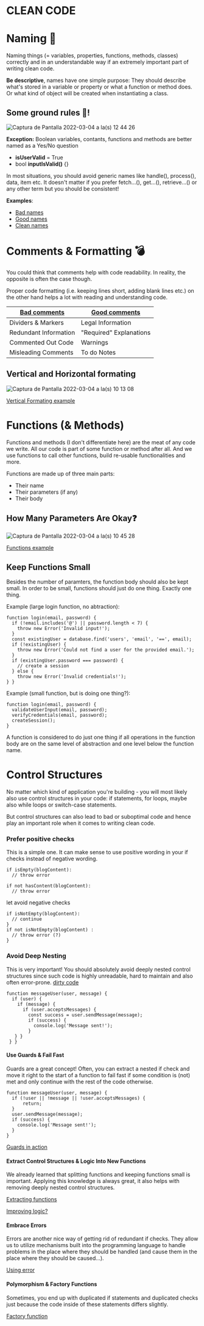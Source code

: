 # CLEAN CODE

# Naming :notebook:

Naming things (= variables, properties, functions, methods, classes) correctly and in an understandable way if an extremely important part of writing clean code.

**Be descriptive**, names have one simple purpose: They should describe what's stored in a variable or property or what a function or method does. Or what kind of object will be created when instantiating a class.

## Some ground rules :facepunch:!
![Captura de Pantalla 2022-03-04 a la(s) 12 44 26](https://user-images.githubusercontent.com/11364767/156814789-25aadd35-f9f7-4fcd-bf12-9d4e8951216d.png)

**Exception:** Boolean variables, contants, functions and methods are better named as a Yes/No question
- **isUserValid** = True
- bool **inputIsValid()** {}

In most situations, you should avoid generic names like handle(), process(), data, item etc.
It doesn't matter if you prefer fetch...(), get...(), retrieve...() or any other term but you should be consistent!

**Examples**:
- [Bad names](https://github.com/ioet/clean-code-challenge/blob/main/naming_Examples/01-bad-name-examples.py)
- [Good names](https://github.com/ioet/clean-code-challenge/blob/main/naming_Examples/02-better-name-examples.py)
- [Clean names](https://github.com/ioet/clean-code-challenge/blob/main/naming_Examples/03-clean-name-examples.py)

# Comments & Formatting :bomb:

You could think that comments help with code readability. In reality, the opposite is often the case though.

Proper code formatting (i.e. keeping lines short, adding blank lines etc.) on the other hand helps a lot with reading and understanding code.

| [Bad comments](https://github.com/ioet/clean-code-challenge/blob/main/good_bad_comments/bad-comments.ts)  | [Good comments](https://github.com/ioet/clean-code-challenge/blob/main/good_bad_comments/good-comments.ts) |
| ------------- | ------------- |
| Dividers & Markers  | Legal Information |
| Redundant Information | "Required" Explanations |
| Commented Out Code | Warnings |
| Misleading Comments | To do Notes |

## Vertical and Horizontal formating
![Captura de Pantalla 2022-03-04 a la(s) 10 13 08](https://user-images.githubusercontent.com/11364767/156788869-930be01f-8cc2-412f-ac99-23068626f32d.png)

[Vertical Formating example](https://github.com/ioet/clean-code-challenge/blob/main/good_bad_comments/vertical-formatting.js)

# Functions (& Methods)

Functions and methods (I don't differentiate here) are the meat of any code we write. All our code is part of some function or method after all. And we use functions to call other functions, build re-usable functionalities and more.

Functions are made up of three main parts:
- Their name
- Their parameters (if any) 
- Their body

## How Many Parameters Are Okay:question:
![Captura de Pantalla 2022-03-04 a la(s) 10 45 28](https://user-images.githubusercontent.com/11364767/156794656-73b81113-8261-467b-9b36-aa8a4c157415.png)

[Functions example](https://github.com/ioet/clean-code-challenge/tree/main/functions_examples)


## Keep Functions Small
Besides the number of paramters, the function body should also be kept small. In order to be small, functions should just do one thing. Exactly one thing.

Example (large login function, no abtraction):
```
function login(email, password) {
  if (!email.includes('@') || password.length < 7) {
    throw new Error('Invalid input!');
  }
  const existingUser = database.find('users', 'email', '==', email);
  if (!existingUser) {
    throw new Error('Could not find a user for the provided email.');
  }
  if (existingUser.password === password) {
    // create a session
  } else {
    throw new Error('Invalid credentials!');
} }
```

Example (small function, but is doing one thing?):
```
function login(email, password) {
  validateUserInput(email, password);
  verifyCredentials(email, password);
  createSession();
}
```

A function is considered to do just one thing if all operations in the function body are on
the same level of abstraction and one level below the function name.

# Control Structures
No matter which kind of application you're building - you will most likely also use control structures in your code: if statements, for loops, maybe also while loops or switch-case statements.

But control structures can also lead to bad or suboptimal code and hence play an important role when it comes to writing clean code.

### Prefer positive checks
This is a simple one. It can make sense to use positive wording in your if checks instead of negative wording.
```
if isEmpty(blogContent):
  // throw error

if not hasContent(blogContent):
  // throw error

```

let avoid negative checks
```
if isNotEmpty(blogContent):
  // continue
}
if not isNotEmpty(blogContent) :
  // throw error (?)
}
```

### Avoid Deep Nesting
This is very important! You should absolutely avoid deeply nested control structures since such code is highly unreadable, hard to maintain and also often error-prone.
[dirty code](https://github.com/ioet/clean-code-challenge/blob/main/control_structure_examples/01-dirty-control-structures.js)

```
function messageUser(user, message) {
  if (user) {
    if (message) {
      if (user.acceptsMessages) {
        const success = user.sendMessage(message);
        if (success) {
          console.log('Message sent!');
        }
   } }
 } }
```


#### Use Guards & Fail Fast
Guards are a great concept! Often, you can extract a nested if check and move it right to the start of a function to fail fast if some condition is (not) met and only continue with the rest of the code otherwise.

```
function messageUser(user, message) {
  if (!user || !message || !user.acceptsMessages) {
      return;
  }
  user.sendMessage(message);
  if (success) {
    console.log('Message sent!');
  }
}
```

[Guards in action](https://github.com/ioet/clean-code-challenge/blob/main/control_structure_examples/02-guard.js)


#### Extract Control Structures & Logic Into New Functions
We already learned that splitting functions and keeping functions small is important. Applying this knowledge is always great, it also helps with removing deeply nested control structures.

[Extracting functions](https://github.com/ioet/clean-code-challenge/blob/main/control_structure_examples/03-extract-functions.js)

[Improving logic?](https://github.com/ioet/clean-code-challenge/blob/main/control_structure_examples/04-invert-logic.js)


#### Embrace Errors
Errors are another nice way of getting rid of redundant if checks. They allow us to utilize mechanisms built into the programming language to handle problems in the place where they should be handled (and cause them in the place where they should be caused...).

[Using error](https://github.com/ioet/clean-code-challenge/blob/main/control_structure_examples/05-use-errors.js)

#### Polymorphism & Factory Functions
Sometimes, you end up with duplicated if statements and duplicated checks just because the code inside of these statements differs slightly.

[Factory function](https://github.com/ioet/clean-code-challenge/blob/main/control_structure_examples/07-factory-functions.js)

